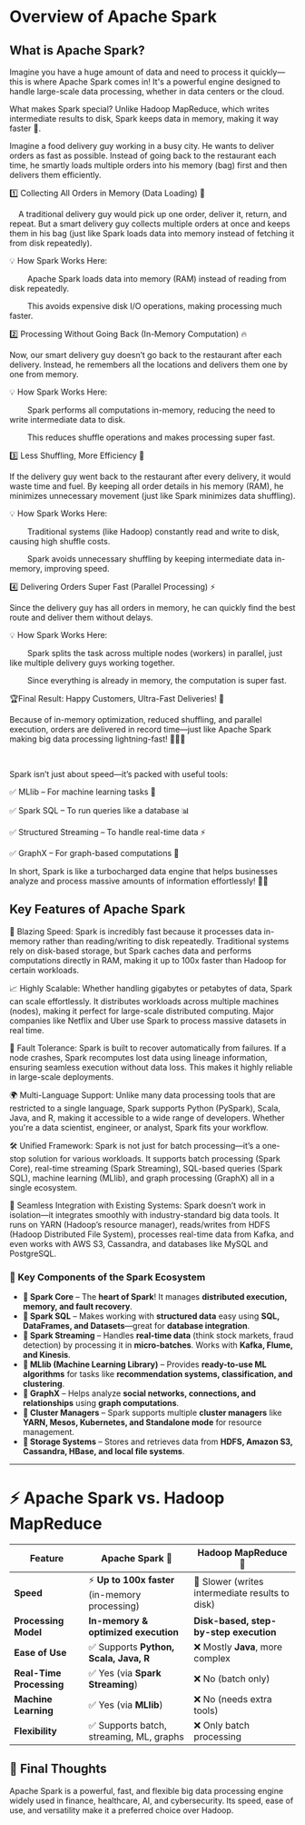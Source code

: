 
# Overview of Apache Spark
## What is Apache Spark?

Imagine you have a huge amount of data and need to process it quickly—this is where Apache Spark comes in! It's a powerful engine designed to handle large-scale data processing, whether in data centers or the cloud.

What makes Spark special? Unlike Hadoop MapReduce, which writes intermediate results to disk, Spark keeps data in memory, making it way faster 🚀.

Imagine a food delivery guy working in a busy city. He wants to deliver orders as fast as possible. Instead of going back to the restaurant each time, he smartly loads multiple orders into his memory (bag) first and then delivers them efficiently.

1️⃣ Collecting All Orders in Memory (Data Loading) 🧠

&nbsp;&nbsp;&nbsp;&nbsp;A traditional delivery guy would pick up one order, deliver it, return, and repeat. But a smart delivery guy collects multiple orders at once and keeps them in his bag (just like Spark loads data into memory instead of fetching it from disk repeatedly).

💡 How Spark Works Here:

&nbsp;&nbsp;&nbsp;&nbsp;&nbsp;&nbsp;&nbsp;&nbsp;Apache Spark loads data into memory (RAM) instead of reading from disk repeatedly.

&nbsp;&nbsp;&nbsp;&nbsp;&nbsp;&nbsp;&nbsp;&nbsp;This avoids expensive disk I/O operations, making processing much faster.


2️⃣ Processing Without Going Back (In-Memory Computation) 🔥

Now, our smart delivery guy doesn’t go back to the restaurant after each delivery. Instead, he remembers all the locations and delivers them one by one from memory.

💡 How Spark Works Here:

&nbsp;&nbsp;&nbsp;&nbsp;&nbsp;&nbsp;&nbsp;&nbsp;Spark performs all computations in-memory, reducing the need to write intermediate data to disk.

&nbsp;&nbsp;&nbsp;&nbsp;&nbsp;&nbsp;&nbsp;&nbsp;This reduces shuffle operations and makes processing super fast.




3️⃣ Less Shuffling, More Efficiency 🚀

If the delivery guy went back to the restaurant after every delivery, it would waste time and fuel. By keeping all order details in his memory (RAM), he minimizes unnecessary movement (just like Spark minimizes data shuffling).

💡 How Spark Works Here:

&nbsp;&nbsp;&nbsp;&nbsp;&nbsp;&nbsp;&nbsp;&nbsp;Traditional systems (like Hadoop) constantly read and write to disk, causing high shuffle costs.

&nbsp;&nbsp;&nbsp;&nbsp;&nbsp;&nbsp;&nbsp;&nbsp;Spark avoids unnecessary shuffling by keeping intermediate data in-memory, improving speed.


4️⃣ Delivering Orders Super Fast (Parallel Processing) ⚡

Since the delivery guy has all orders in memory, he can quickly find the best route and deliver them without delays.

💡 How Spark Works Here:

&nbsp;&nbsp;&nbsp;&nbsp;&nbsp;&nbsp;&nbsp;&nbsp;Spark splits the task across multiple nodes (workers) in parallel, just like multiple delivery guys working together.

&nbsp;&nbsp;&nbsp;&nbsp;&nbsp;&nbsp;&nbsp;&nbsp;Since everything is already in memory, the computation is super fast.

🏆Final Result: Happy Customers, Ultra-Fast Deliveries! 🎉

Because of in-memory optimization, reduced shuffling, and parallel execution, orders are delivered in record time—just like Apache Spark making big data processing lightning-fast! 🚴‍♂️💨

&nbsp;



Spark isn’t just about speed—it’s packed with useful tools:

✅ MLlib – For machine learning tasks 🤖

✅ Spark SQL – To run queries like a database 📊

✅ Structured Streaming – To handle real-time data ⚡

✅ GraphX – For graph-based computations 🔗


In short, Spark is like a turbocharged data engine that helps businesses analyze and process massive amounts of information effortlessly! 🚀✨

## Key Features of Apache Spark

🚀 Blazing Speed: Spark is incredibly fast because it processes data in-memory rather than reading/writing to disk repeatedly. Traditional systems rely on disk-based storage, but Spark caches data and performs computations directly in RAM, making it up to 100x faster than Hadoop for certain workloads.

📈 Highly Scalable: Whether handling gigabytes or petabytes of data, Spark can scale effortlessly. It distributes workloads across multiple machines (nodes), making it perfect for large-scale distributed computing. Major companies like Netflix and Uber use Spark to process massive datasets in real time.

🔄 Fault Tolerance: Spark is built to recover automatically from failures. If a node crashes, Spark recomputes lost data using lineage information, ensuring seamless execution without data loss. This makes it highly reliable in large-scale deployments.

🌍 Multi-Language Support: Unlike many data processing tools that are restricted to a single language, Spark supports Python (PySpark), Scala, Java, and R, making it accessible to a wide range of developers. Whether you're a data scientist, engineer, or analyst, Spark fits your workflow.

🛠 Unified Framework: Spark is not just for batch processing—it’s a one-stop solution for various workloads. It supports batch processing (Spark Core), real-time streaming (Spark Streaming), SQL-based queries (Spark SQL), machine learning (MLlib), and graph processing (GraphX) all in a single ecosystem.

🔗 Seamless Integration with Existing Systems: Spark doesn’t work in isolation—it integrates smoothly with industry-standard big data tools. It runs on YARN (Hadoop’s resource manager), reads/writes from HDFS (Hadoop Distributed File System), processes real-time data from Kafka, and even works with AWS S3, Cassandra, and databases like MySQL and PostgreSQL.

### 🔑 Key Components of the Spark Ecosystem

- **🔹 Spark Core** – The **heart of Spark**! It manages **distributed execution, memory, and fault recovery**.
- **🔹 Spark SQL** – Makes working with **structured data** easy using **SQL, DataFrames, and Datasets**—great for **database integration**.
- **🔹 Spark Streaming** – Handles **real-time data** (think stock markets, fraud detection) by processing it in **micro-batches**. Works with **Kafka, Flume, and Kinesis**.
- **🔹 MLlib (Machine Learning Library)** – Provides **ready-to-use ML algorithms** for tasks like **recommendation systems, classification, and clustering**.
- **🔹 GraphX** – Helps analyze **social networks, connections, and relationships** using **graph computations**.
- **🔹 Cluster Managers** – Spark supports multiple **cluster managers** like **YARN, Mesos, Kubernetes, and Standalone mode** for resource management.
- **🔹 Storage Systems** – Stores and retrieves data from **HDFS, Amazon S3, Cassandra, HBase, and local file systems**.

---

# ⚡ Apache Spark vs. Hadoop MapReduce

| Feature           | Apache Spark 🚀 | Hadoop MapReduce 🐘 |
|------------------|----------------|---------------------|
| **Speed**        | ⚡ **Up to 100x faster** (in-memory processing) | 🐢 Slower (writes intermediate results to disk) |
| **Processing Model** | **In-memory & optimized execution** | **Disk-based, step-by-step execution** |
| **Ease of Use**  | ✅ Supports **Python, Scala, Java, R** | ❌ Mostly **Java**, more complex |
| **Real-Time Processing** | ✅ Yes (via **Spark Streaming**) | ❌ No (batch only) |
| **Machine Learning** | ✅ Yes (via **MLlib**) | ❌ No (needs extra tools) |
| **Flexibility** | ✅ Supports batch, streaming, ML, graphs | ❌ Only batch processing |




## 🎯 Final Thoughts

Apache Spark is a powerful, fast, and flexible big data processing engine widely used in finance, healthcare, AI, and cybersecurity. Its speed, ease of use, and versatility make it a preferred choice over Hadoop.

